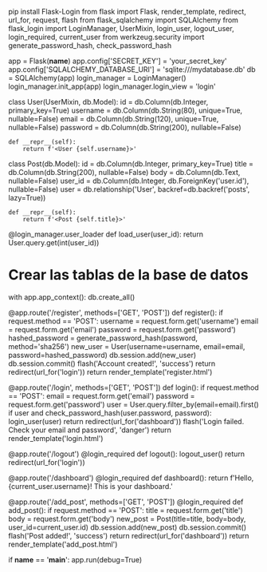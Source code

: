 pip install Flask-Login
from flask import Flask, render_template, redirect, url_for, request, flash
from flask_sqlalchemy import SQLAlchemy
from flask_login import LoginManager, UserMixin, login_user, logout_user, login_required, current_user
from werkzeug.security import generate_password_hash, check_password_hash

app = Flask(__name__)
app.config['SECRET_KEY'] = 'your_secret_key'
app.config['SQLALCHEMY_DATABASE_URI'] = 'sqlite:///mydatabase.db'
db = SQLAlchemy(app)
login_manager = LoginManager()
login_manager.init_app(app)
login_manager.login_view = 'login'

class User(UserMixin, db.Model):
    id = db.Column(db.Integer, primary_key=True)
    username = db.Column(db.String(80), unique=True, nullable=False)
    email = db.Column(db.String(120), unique=True, nullable=False)
    password = db.Column(db.String(200), nullable=False)

    def __repr__(self):
        return f'<User {self.username}>'

class Post(db.Model):
    id = db.Column(db.Integer, primary_key=True)
    title = db.Column(db.String(200), nullable=False)
    body = db.Column(db.Text, nullable=False)
    user_id = db.Column(db.Integer, db.ForeignKey('user.id'), nullable=False)
    user = db.relationship('User', backref=db.backref('posts', lazy=True))

    def __repr__(self):
        return f'<Post {self.title}>'

@login_manager.user_loader
def load_user(user_id):
    return User.query.get(int(user_id))

# Crear las tablas de la base de datos
with app.app_context():
    db.create_all()

@app.route('/register', methods=['GET', 'POST'])
def register():
    if request.method == 'POST':
        username = request.form.get('username')
        email = request.form.get('email')
        password = request.form.get('password')
        hashed_password = generate_password_hash(password, method='sha256')
        new_user = User(username=username, email=email, password=hashed_password)
        db.session.add(new_user)
        db.session.commit()
        flash('Account created!', 'success')
        return redirect(url_for('login'))
    return render_template('register.html')

@app.route('/login', methods=['GET', 'POST'])
def login():
    if request.method == 'POST':
        email = request.form.get('email')
        password = request.form.get('password')
        user = User.query.filter_by(email=email).first()
        if user and check_password_hash(user.password, password):
            login_user(user)
            return redirect(url_for('dashboard'))
        flash('Login failed. Check your email and password', 'danger')
    return render_template('login.html')

@app.route('/logout')
@login_required
def logout():
    logout_user()
    return redirect(url_for('login'))

@app.route('/dashboard')
@login_required
def dashboard():
    return f'Hello, {current_user.username}! This is your dashboard.'

@app.route('/add_post', methods=['GET', 'POST'])
@login_required
def add_post():
    if request.method == 'POST':
        title = request.form.get('title')
        body = request.form.get('body')
        new_post = Post(title=title, body=body, user_id=current_user.id)
        db.session.add(new_post)
        db.session.commit()
        flash('Post added!', 'success')
        return redirect(url_for('dashboard'))
    return render_template('add_post.html')

if __name__ == '__main__':
    app.run(debug=True)
